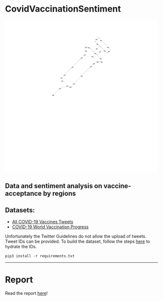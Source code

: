 CovidVaccinationSentiment
==============================

![Logo](https://github.com/Madhour/CovaxAnalytica/blob/main/docs/logo/CovaxAnalytica_darkmode.png?raw=true)

Data and sentiment analysis  on vaccine-acceptance by regions
---

## Datasets:
- [All COVID-19 Vaccines Tweets](https://www.kaggle.com/gpreda/all-covid19-vaccines-tweets)
- [COVID-19 World Vaccination Progress](https://www.kaggle.com/gpreda/covid-world-vaccination-progress)


Unfortunately the Twitter Guidelines do not allow the upload of tweets. Tweet IDs can be provided. To build the dataset, follow the steps [here](https://github.com/DocNow/hydrator) to hydrate the IDs.

```
pip3 install -r requirements.txt
```

---
# Report

Read the report [here](/reports/CovaxAnalytica_project_report.pdf)!

<!-- 

Project Organization
------------


    ├── data               
    │   ├── external       <- exeternal data
    │   ├── interim        <- modified dataset
    │   ├── processed      <- final dataset used for analysis
    │   └── raw            <- original dataset
    │
    ├── docs               <- presentation, documents used for reports etc.
    │
    ├── models             <- Trained Doc2Vec model, TF-IDF Vectors
    │
    ├── notebooks          <- Jupyter notebooks (Creators initials and enumerated)
    │
    ├── reports            
    │   └── figures        <- Interactive HTML figures from the analysis
    │
    ├── requirements.txt   <- The requirements file for reproducing the analysis environment
    │
    ├── src                
    │   ├── models         <- Scripts to train models
            └── train_model.py

Project structure is an adaption of [Cookiecutter data science template](https://drivendata.github.io/cookiecutter-data-science/).

--------

-->
